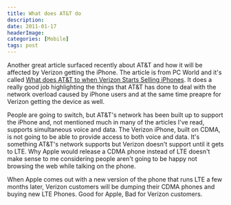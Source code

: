 ```yaml
---
title: What does AT&T do
description: 
date: 2011-01-17
headerImage: 
categories: [Mobile]
tags: post
---
```


Another great article surfaced recently about AT&T and how it will be affected by Verizon getting the iPhone. The article is from PC World and it's called [What does AT&T to when Verizon Starts Selling iPhones](https://www.pcworld.com/article/216835/what_does_atandt_do_when_verizon_starts_selling_iphones.html). It does a really good job highlighting the things that AT&T has done to deal with the network overload caused by iPhone users and at the same time preapre for Verizon getting the device as well.

People are going to switch, but AT&T's network has been built up to support the iPhone and, not mentioned much in many of the articles I've read, supports simultaneous voice and data. The Verizon iPhone, built on CDMA, is not going to be able to provide access to both voice and data. It's something AT&T's network supports but Verizon doesn't support until it gets to LTE. Why Apple would release a CDMA phone instead of LTE doesn't make sense to me considering people aren't going to be happy not browsing the web while talking on the phone.

When Apple comes out with a new version of the phone that runs LTE a few months later, Verizon customers will be dumping their CDMA phones and buying new LTE Phones. Good for Apple, Bad for Verizon customers.
